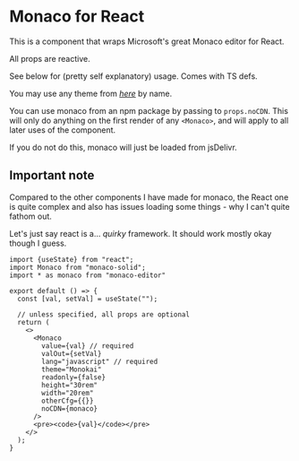 # Monaco for React

This is a component that wraps Microsoft's great Monaco editor for React.

All props are reactive.

See below for (pretty self explanatory) usage. Comes with TS defs.

You may use any theme from
[*here*](https://github.com/brijeshb42/monaco-themes/tree/master/themes)
by name.

You can use monaco from an npm package by passing to `props.noCDN`.
This will only do anything on the first render of any `<Monaco>`,
and will apply to all later uses of the component.

If you do not do this, monaco will just be loaded from jsDelivr.

## Important note
Compared to the other components I have made for monaco,
the React one is quite complex and also has issues loading
some things - why I can't quite fathom out.

Let's just say react is a... *quirky* framework.
It should work mostly okay though I guess.

```tsx
import {useState} from "react";
import Monaco from "monaco-solid";
import * as monaco from "monaco-editor"

export default () => {
  const [val, setVal] = useState("");

  // unless specified, all props are optional
  return (
    <>
      <Monaco
        value={val} // required
        valOut={setVal}
        lang="javascript" // required
        theme="Monokai"
        readonly={false}
        height="30rem"
        width="20rem"
        otherCfg={{}}
        noCDN={monaco}
      />
      <pre><code>{val}</code></pre>
    </>
  );
}
```